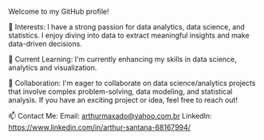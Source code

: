 Welcome to my GitHub profile!

👀 Interests: 
I have a strong passion for data analytics, data science, and statistics. I enjoy diving into data to extract meaningful insights and make data-driven decisions.

🌱 Current Learning: 
I'm currently enhancing my skills in data science, analytics and visualization.

💞️ Collaboration: 
I'm eager to collaborate on data science/analytics projects that involve complex problem-solving, data modeling, and statistical analysis. If you have an exciting project or idea, feel free to reach out!

📫 Contact Me: 
Email: arthurmaxado@yahoo.com.br
LinkedIn: https://www.linkedin.com/in/arthur-santana-68167994/


<!---
arthurlmsantana/arthurlmsantana is a ✨ special ✨ repository because its `README.md` (this file) appears on your GitHub profile.
You can click the Preview link to take a look at your changes.
--->
